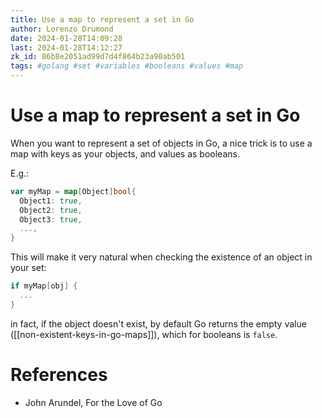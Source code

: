 ```yaml
---
title: Use a map to represent a set in Go
author: Lorenzo Drumond
date: 2024-01-28T14:09:28
last: 2024-01-28T14:12:27
zk_id: 86b8e2051ad99d7d4f864b23a90ab501
tags: #golang #set #variables #booleans #values #map
---
```



# Use a map to represent a set in Go
When you want to represent a set of objects in Go, a nice trick is to use a map with keys as your objects, and values as booleans.

E.g.:
```go
var myMap = map[Object]bool{
  Object1: true,
  Object2: true,
  Object3: true,
  ...,
}
```

This will make it very natural when checking the existence of an object in your set:
```go
if myMap[obj] {
  ...
}
```

in fact, if the object doesn't exist, by default Go returns the empty value ([[non-existent-keys-in-go-maps]]), which for booleans is `false`.

# References
- John Arundel, For the Love of Go
